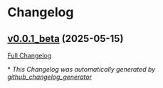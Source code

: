 # Changelog

## [v0.0.1_beta](https://github.com/serk82/nexus_admin_client/tree/v0.0.1_beta) (2025-05-15)

[Full Changelog](https://github.com/serk82/nexus_admin_client/compare/eaa8f78e61ca48bf0690ec8debf3c4c5f5e773a1...v0.0.1_beta)



\* *This Changelog was automatically generated by [github_changelog_generator](https://github.com/github-changelog-generator/github-changelog-generator)*
